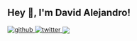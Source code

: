 ## Hey 👋, I'm David Alejandro!  
  

<a href="https://github.com/daacdev" target="_blank">
<img src=https://img.shields.io/badge/github-%2324292e.svg?&style=for-the-badge&logo=github&logoColor=white alt=github style="margin-bottom: 5px;" />
</a>
<a href="https://twitter.com/daacdev06" target="_blank">
<img src=https://img.shields.io/badge/twitter-%2300acee.svg?&style=for-the-badge&logo=twitter&logoColor=white alt=twitter style="margin-bottom: 5px;" />
</a>  
  
<img src="https://komarev.com/ghpvc/?username=daacdev&&style=flat-square" align="center" />
